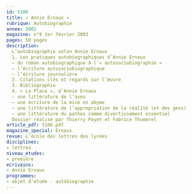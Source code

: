 ```yaml
---
id: 5106
title: « Annie Ernaux »
rubrique: Autobiographie
annee: 2002
magazine: n°9 1er février 2003
pages: 50 pages
description: 
  L’autobiographie selon Annie Ernaux
  1. Les pratiques autobiographiques d’Annie Ernaux
  – du roman autobiographique à l’« autosociobiographie »
  – l’écriture autosociobiographique 
  – l’écriture journalière
  2. Citations clés et regards sur l’œuvre
  3. Bibliographie
  4. « La Place », d’Annie Ernaux
  – une littérature de l’aveu 
  – une écriture de la mise en abyme 
  – une littérature de l’appropriation de la réalité (et des gens) 
  – une littérature du pathos comme divertissement essentiel
  Dossier réalisé par Thierry Poyet et Fabrice Thumerel
article_pdf: 5106.pdf
magazine_special: Ernaux
revue: L’école des lettres des lycées
disciplines:
- lettres
niveau_etudes:
- première
ecrivains:
- Annie Ernaux
programmes:
- objet d’étude - autobiographie
---
```

